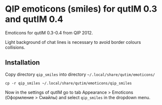 # QIP emoticons (smiles) for qutIM 0.3 and qutIM 0.4
Emoticons for qutIM 0.3-0.4 from QIP 2012.

Light background of chat lines is necessary to avoid border colours collisions.

## Installation
Copy directory `qip_smiles` into directory `~/.local/share/qutim/emoticons/`
```
cp -r qip_smiles ~/.local/share/qutim/emoticons/qip_smiles
```
Now in the settings of qutIM go to tab Appearance > Emoticons (Оформление > Смайлы) and select `qip_smiles` in the dropdown menu. 
